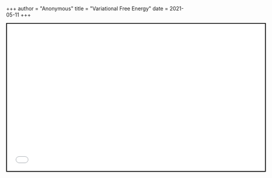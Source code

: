 +++
 author = "Anonymous"
 title = "Variational Free Energy"
 date = 2021-05-11
+++


 
 <iframe seamless src="/obsidian_port/reading/nodes/Variational_Free_Energy.html" style="width:700px; height:400px; border: 2px solid black"></iframe>